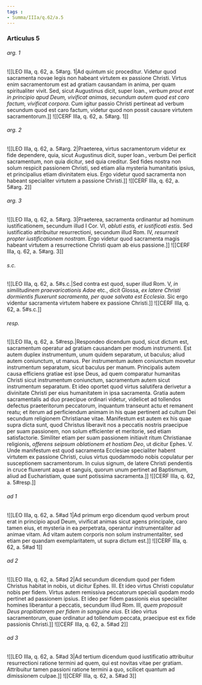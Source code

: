```yaml
---
tags : 
- Summa/IIIa/q.62/a.5
---
```


### Articulus 5

###### arg. 1
![[LEO IIIa, q. 62, a. 5#arg. 1|Ad quintum sic proceditur. Videtur quod sacramenta novae legis non habeant virtutem ex passione Christi. Virtus enim sacramentorum est ad gratiam causandam in anima, per quam spiritualiter vivit. Sed, sicut Augustinus dicit, super Ioan., *verbum prout erat in principio apud Deum, vivificat animas, secundum autem quod est caro factum, vivificat corpora*. Cum igitur passio Christi pertineat ad verbum secundum quod est caro factum, videtur quod non possit causare virtutem sacramentorum.]]
![[CERF IIIa, q. 62, a. 5#arg. 1]]

###### arg. 2
![[LEO IIIa, q. 62, a. 5#arg. 2|Praeterea, virtus sacramentorum videtur ex fide dependere, quia, sicut Augustinus dicit, super Ioan., verbum Dei perficit sacramentum, non quia dicitur, sed quia creditur. Sed fides nostra non solum respicit passionem Christi, sed etiam alia mysteria humanitatis ipsius, et principalius etiam divinitatem eius. Ergo videtur quod sacramenta non habeant specialiter virtutem a passione Christi.]]
![[CERF IIIa, q. 62, a. 5#arg. 2]]

###### arg. 3
![[LEO IIIa, q. 62, a. 5#arg. 3|Praeterea, sacramenta ordinantur ad hominum iustificationem, secundum illud I Cor. VI, *abluti estis, et iustificati estis*. Sed iustificatio attribuitur resurrectioni, secundum illud Rom. IV, *resurrexit propter iustificationem nostram*. Ergo videtur quod sacramenta magis habeant virtutem a resurrectione Christi quam ab eius passione.]]
![[CERF IIIa, q. 62, a. 5#arg. 3]]

###### s.c.
![[LEO IIIa, q. 62, a. 5#s.c.|Sed contra est quod, super illud Rom. V, *in similitudinem praevaricationis Adae* etc., dicit Glossa, *ex latere Christi dormientis fluxerunt sacramenta, per quae salvata est Ecclesia*. Sic ergo videntur sacramenta virtutem habere ex passione Christi.]]
![[CERF IIIa, q. 62, a. 5#s.c.]]

###### resp.
![[LEO IIIa, q. 62, a. 5#resp.|Respondeo dicendum quod, sicut dictum est, sacramentum operatur ad gratiam causandam per modum instrumenti. Est autem duplex instrumentum, unum quidem separatum, ut baculus; aliud autem coniunctum, ut manus. Per instrumentum autem coniunctum movetur instrumentum separatum, sicut baculus per manum. Principalis autem causa efficiens gratiae est ipse Deus, ad quem comparatur humanitas Christi sicut instrumentum coniunctum, sacramentum autem sicut instrumentum separatum. Et ideo oportet quod virtus salutifera derivetur a divinitate Christi per eius humanitatem in ipsa sacramenta. Gratia autem sacramentalis ad duo praecipue ordinari videtur, videlicet ad tollendos defectus praeteritorum peccatorum, inquantum transeunt actu et remanent reatu; et iterum ad perficiendum animam in his quae pertinent ad cultum Dei secundum religionem Christianae vitae. Manifestum est autem ex his quae supra dicta sunt, quod Christus liberavit nos a peccatis nostris praecipue per suam passionem, non solum efficienter et meritorie, sed etiam satisfactorie. Similiter etiam per suam passionem initiavit ritum Christianae religionis, *offerens seipsum oblationem et hostiam Deo*, ut dicitur Ephes. V. Unde manifestum est quod sacramenta Ecclesiae specialiter habent virtutem ex passione Christi, cuius virtus quodammodo nobis copulatur per susceptionem sacramentorum. In cuius signum, de latere Christi pendentis in cruce fluxerunt aqua et sanguis, quorum unum pertinet ad Baptismum, aliud ad Eucharistiam, quae sunt potissima sacramenta.]]
![[CERF IIIa, q. 62, a. 5#resp.]]

###### ad 1
![[LEO IIIa, q. 62, a. 5#ad 1|Ad primum ergo dicendum quod verbum prout erat in principio apud Deum, vivificat animas sicut agens principale, caro tamen eius, et mysteria in ea perpetrata, operantur instrumentaliter ad animae vitam. Ad vitam autem corporis non solum instrumentaliter, sed etiam per quandam exemplaritatem, ut supra dictum est.]]
![[CERF IIIa, q. 62, a. 5#ad 1]]

###### ad 2
![[LEO IIIa, q. 62, a. 5#ad 2|Ad secundum dicendum quod per fidem Christus habitat in nobis, ut dicitur Ephes. III. Et ideo virtus Christi copulatur nobis per fidem. Virtus autem remissiva peccatorum speciali quodam modo pertinet ad passionem ipsius. Et ideo per fidem passionis eius specialiter homines liberantur a peccatis, secundum illud Rom. III, *quem proposuit Deus propitiatorem per fidem in sanguine eius*. Et ideo virtus sacramentorum, quae ordinatur ad tollendum peccata, praecipue est ex fide passionis Christi.]]
![[CERF IIIa, q. 62, a. 5#ad 2]]

###### ad 3
![[LEO IIIa, q. 62, a. 5#ad 3|Ad tertium dicendum quod iustificatio attribuitur resurrectioni ratione termini ad quem, qui est novitas vitae per gratiam. Attribuitur tamen passioni ratione termini a quo, scilicet quantum ad dimissionem culpae.]]
![[CERF IIIa, q. 62, a. 5#ad 3]]

